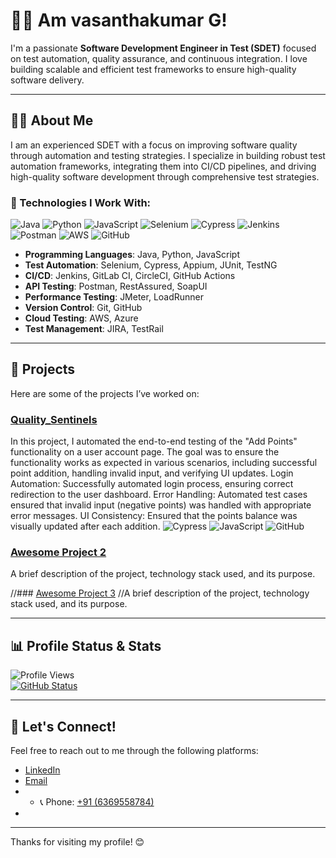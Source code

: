 # 👩‍💻 Am vasanthakumar G!

I'm a passionate **Software Development Engineer in Test (SDET)** focused on test automation, quality assurance, and continuous integration. I love building scalable and efficient test frameworks to ensure high-quality software delivery.

---

## 🧑‍💻 About Me

I am an experienced SDET with a focus on improving software quality through automation and testing strategies. I specialize in building robust test automation frameworks, integrating them into CI/CD pipelines, and driving high-quality software development through comprehensive test strategies.

### 🔧 Technologies I Work With:

![Java](https://img.shields.io/badge/Java-007396?style=flat-square&logo=java&logoColor=white)
![Python](https://img.shields.io/badge/Python-3776AB?style=flat-square&logo=python&logoColor=white)
![JavaScript](https://img.shields.io/badge/JavaScript-F7DF1E?style=flat-square&logo=javascript&logoColor=black)
![Selenium](https://img.shields.io/badge/Selenium-43B02A?style=flat-square&logo=selenium&logoColor=white)
![Cypress](https://img.shields.io/badge/Cypress-17202C?style=flat-square&logo=cypress&logoColor=white)
![Jenkins](https://img.shields.io/badge/Jenkins-D24939?style=flat-square&logo=jenkins&logoColor=white)
![Postman](https://img.shields.io/badge/Postman-FF6C37?style=flat-square&logo=postman&logoColor=white)
![AWS](https://img.shields.io/badge/AWS-232F3E?style=flat-square&logo=aws&logoColor=white)
![GitHub](https://img.shields.io/badge/GitHub-181717?style=flat-square&logo=github&logoColor=white)

- **Programming Languages**: Java, Python, JavaScript
- **Test Automation**: Selenium, Cypress, Appium, JUnit, TestNG
- **CI/CD**: Jenkins, GitLab CI, CircleCI, GitHub Actions
- **API Testing**: Postman, RestAssured, SoapUI
- **Performance Testing**: JMeter, LoadRunner
- **Version Control**: Git, GitHub
- **Cloud Testing**: AWS, Azure
- **Test Management**: JIRA, TestRail

---

## 🚀 Projects

Here are some of the projects I’ve worked on:

### [Quality_Sentinels](https://github.com/vasanth12-ui/Quality_Sentinels)
In this project, I automated the end-to-end testing of the
"Add Points" functionality on a user account page. The
goal was to ensure the functionality works as expected
in various scenarios, including successful point
addition, handling invalid input, and verifying UI
updates.
Login Automation: Successfully automated login process,
ensuring correct redirection to the user dashboard.
Error Handling: Automated test cases ensured that invalid input
(negative points) was handled with appropriate error messages.
UI Consistency: Ensured that the points balance was visually
updated after each addition.
![Cypress](https://img.shields.io/badge/Cypress-17202C?style=flat-square&logo=cypress&logoColor=white)
![JavaScript](https://img.shields.io/badge/JavaScript-F7DF1E?style=flat-square&logo=javascript&logoColor=black)
![GitHub](https://img.shields.io/badge/GitHub-181717?style=flat-square&logo=github&logoColor=white)
### [Awesome Project 2](https://github.com/vasanth12-ui/awesome-project-2)
A brief description of the project, technology stack used, and its purpose.

//### [Awesome Project 3](https://github.com/vasanth12-ui/awesome-project-3)
//A brief description of the project, technology stack used, and its purpose.

---

## 📊 Profile Status & Stats

![Profile Views](https://komarev.com/ghpvc/?username=vasanth12-ui&color=brightgreen)  
[![GitHub Status](https://img.shields.io/github/followers/vasanth12-ui?label=Follow&style=social)](https://github.com/vasanth12-ui)

---

## 💬 Let's Connect!

Feel free to reach out to me through the following platforms:

- [LinkedIn](https://www.linkedin.com/in/vasanthakumar-g-358495220/)
- [Email](mailto:vasanthakumarg1212@gmail.com)
- - 📞 Phone: [+91 (6369558784)](tel:+916369558784)
- 

---

Thanks for visiting my profile! 😊
